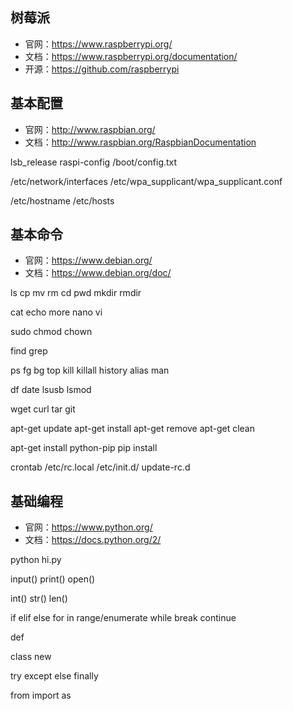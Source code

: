 ## 树莓派

- 官网：<https://www.raspberrypi.org/>
- 文档：<https://www.raspberrypi.org/documentation/>
- 开源：<https://github.com/raspberrypi>

## 基本配置

- 官网：<http://www.raspbian.org/>
- 文档：<http://www.raspbian.org/RaspbianDocumentation>

lsb_release
raspi-config
/boot/config.txt

/etc/network/interfaces
/etc/wpa_supplicant/wpa_supplicant.conf

/etc/hostname
/etc/hosts

## 基本命令

- 官网：<https://www.debian.org/>
- 文档：<https://www.debian.org/doc/>

ls
cp
mv
rm
cd
pwd
mkdir
rmdir

cat
echo
more
nano
vi

sudo
chmod
chown

find
grep

ps
fg
bg
top
kill
killall
history
alias
man

df
date
lsusb
lsmod

wget
curl
tar
git

apt-get update
apt-get install
apt-get remove
apt-get clean

apt-get install python-pip
pip install

crontab
/etc/rc.local
/etc/init.d/
update-rc.d 

## 基础编程

- 官网：<https://www.python.org/>
- 文档：<https://docs.python.org/2/>

python
hi.py

input()
print()
open()

int()
str()
len()

if
elif
else
for in range/enumerate
while
break
continue

def

class
new

try
except
else
finally

from import as

